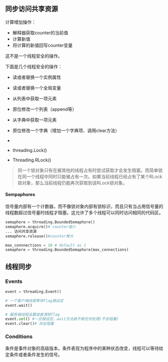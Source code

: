 ## 同步访问共享资源

计算增加操作：

- 解释器获取counter的当前值
- 计算新值
- 将计算的新值回写counter变量

这不是一个线程安全的操作。



下面是几个线程安全的操作：

- 读或者替换一个实例属性
- 读或者替换一个全局变量
- 从列表中获取一项元素
- 原位修改一个列表（append等）
- 从字典中获取一项元素
- 原位修改一个字典（增加一个字典项、调用clear方法）
- ​





- threading.Lock()
- Threading.RLock()

> 同一个锁对象只有在被其他的线程占有时尝试获取才会发生阻塞。而简单锁在同一个线程中同时只能被占有一次。如果当前线程已经占有了某个RLock锁对象，那么当前线程仍能再次获取到该RLock锁对象。



#### Sempaphores

信号量内部有一个计数器，而不像锁对象内部有锁标识，而且只有当占用信号量的线程数超过信号量时线程才阻塞。这允许了多个线程可以同时访问相同的代码区。



```python
semaphore = threading.BoundedSemaphore()
semaphore.acquire()# counter减小
... 访问共享资源
semaphore.release()#counter增大

max_connnections = 10 # default as 1
semaphore = threading.BoundedSemaphore(max_connections)
```

## 线程同步



### Events

```python
event = threading.Event()

# 一个客户端线程等待flag被设定
event.wait()

# 服务端线程设置或者清除flag
event.set() #一旦被设定，wait方法就不做任何处理(不会阻塞)
event.clear()# 将会阻塞
```



### Conditions

条件是事件对象的高级版本。条件表现为程序中的某种状态改变，线程可以等待给定条件或者条件发生的信号。